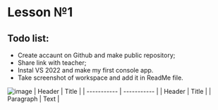 # **Lesson №1**

## Todo list:
- Create accaunt on Github and make public repository;
- Share link with teacher;
- Instal VS 2022 and make my first console app.
- Take screenshot of workspace and add it in ReadMe file.


![image](https://github.com/Kalidja/HomeWork/assets/145051795/27328cc3-0bf4-4bf9-8f45-d7ef277585ef)
| Header      | Title        |
| ----------- | ----------- |
| Header      | Title       |
| Paragraph   | Text        |
